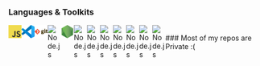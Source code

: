 ### Languages & Toolkits

<img align="left" alt="JavaScript" width="26px" src="https://raw.githubusercontent.com/github/explore/80688e429a7d4ef2fca1e82350fe8e3517d3494d/topics/javascript/javascript.png" style="max-width: 100%;"> <img align="left" alt="Visual Studio Code" width="26px" src="https://raw.githubusercontent.com/github/explore/80688e429a7d4ef2fca1e82350fe8e3517d3494d/topics/visual-studio-code/visual-studio-code.png" style="max-width: 100%;"> <img align="left" alt="Git" width="26px" src="https://raw.githubusercontent.com/github/explore/80688e429a7d4ef2fca1e82350fe8e3517d3494d/topics/git/git.png" style="max-width: 100%;"> <img align="left" alt="Node.js" width="26px" src="https://cdn-icons-png.flaticon.com/512/226/226777.png" style="max-width: 100%;"> <img align="left" alt="Node.js" width="26px" src="https://raw.githubusercontent.com/github/explore/80688e429a7d4ef2fca1e82350fe8e3517d3494d/topics/nodejs/nodejs.png" style="max-width: 100%;"> <img align="left" alt="Node.js" width="26px" src="https://www.kindpng.com/picc/m/405-4057025_getbukkit-logo-bukkit-logo-hd-png-download.png" style="max-width: 100%;"> <img align="left" alt="Node.js" width="26px" src="https://upload.wikimedia.org/wikipedia/commons/thumb/c/c3/Python-logo-notext.svg/768px-Python-logo-notext.svg.png" style="max-width: 100%;"> 
<img align="left" alt="Node.js" width="26px" src="https://www.pngitem.com/pimgs/m/241-2413401_anaconda-python-icon-hd-png-download.png" style="max-width: 100%;">
<img align="left" alt="Node.js" width="26px" src="https://i2.wp.com/zappysys.com/blog/wp-content/uploads/2018/06/tableau-integration-logo.png?fit=376%2C376&amp;ssl=1" style="max-width: 100%;">
<img align="left" alt="Node.js" width="26px" src="https://raw.githubusercontent.com/d3/d3-logo/master/d3.png" style="max-width: 100%;">
<img align="left" alt="Node.js" width="26px" src="https://www.solve100.com/wp-content/uploads/2018/10/kisspng-qlik-business-intelligence-software-dashboard-logo-5ae077243192b0.0334082715246600042031.jpg" style="max-width: 100%;">
<img align="left" alt="Node.js" width="26px" src="https://img.stackshare.io/service/1651/ma2jqJKH_400x400.png" style="max-width: 100%;">

<br />
### Most of my repos are Private :(
